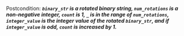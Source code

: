 Postcondition: ***`binary_str` is a rotated binary string, `num_rotations` is a non-negative integer, `count` is 1, `_` is in the range of `num_rotations`, `integer_value` is the integer value of the rotated `binary_str`, and if `integer_value` is odd, `count` is increased by 1.***